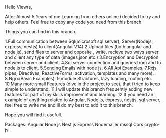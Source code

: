 Hello Viewrs,

After Almost 5 Years of me Learning from others online i decided to try and help others.
Feel free to copy any code you need from this branch.

Things you can find in this branch.

1.Full communication between Sql(microsoft sql server), Server(Nodejs, express, nestjs) to client(Angular V14) 
2.Upload files (both angular and node js), send files to server and opposite , write, recieve two ways server and client any type of data (images,json,etc.)
3.Encryption and Decryption between server and client.
4.Sql server connection and queries from and to node js to client.
5.Sending Emails with node js.
6.All Api Examples.
7.Rxjs, pipes, Directives, ReactiveForms, activation, templates and many more).
8.Ngrx(Basic Examples).
9.module Stractures, lazy loading, routing etc.
10.Many more small Features (dive in the project to see), that i tried to keep simple to understand.
11.I will update this branch frequently adding new features for part of my skills improvemnt and learning. 
12.If you need an example of anything related to Angular, Node js, express, nestjs, sql server, feel free to write me and ill do my best to add it to this branch.

Hope you will find it usefull.

Packages:
Angular
Node js 
Nest js 
Express
Nodemailer
mssql
Cors
crypto-js



